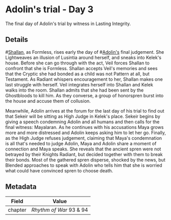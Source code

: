 # Adolin's trial - Day 3
The final day of Adolin's trial by witness in Lasting Integrity.

## Details
#[Shallan](shallan), as Formless, rises early the day of #[Adolin's](adolin) final judgement. She Lightweaves an illusion of Lusintia around herself, and sneaks into Kelek's house. Before she can go through with the act, Veil forces Shallan to confront that she is Formless. Shallan accepts Veil's memories and sees that the Cryptic she had bonded as a child was not Pattern at all, but Testament. As Radiant whispers encouragement to her, Shallan makes one last struggle with herself. Veil integrates herself into Shallan and Kelek walks into the room. Shallan admits that she had been sent by the Ghostbloods to kill him. As they converse, a group of honorspren burst into the house and accuse them of collusion.

Meanwhile, Adolin arrives at the forum for the last day of his trial to find out that Sekeir will be sitting as High Judge in Kelek's place. Sekeir begins by giving a speech condemning Adolin and all humans and then calls for the final witness: Mayalaran. As he continues with his accusations Maya grows more and more distressed and Adolin keeps asking him to let her go. Finally, as the High Judge refuses judgement, claiming that Maya's condemnation is all that's needed to judge Adolin, Maya and Adolin share a moment of connection and Maya speaks. She reveals that the ancient spren were not betrayed by their Knights Radiant, but decided together with them to break their bonds. Most of the gathered spren disperse, shocked by the news, but Blended approaches to speak with Adolin who tells him that she is worried what could have convinced spren to choose death.

## Metadata
| Field | Value |
| ----- | ----- |
| chapter | *Rhythm of War* 93 & 94|